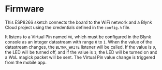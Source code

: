 # Firmware

This ESP8266 sketch connects the board to the WiFi network and a Blynk Cloud project using the credentials defined in the `config.h` file.  

It listens to a Virtual Pin named `V0`, which must be configured in the Blynk console as an integer datastream with range `0` to `1`. When the value of the datastream changes, the `BLYNK_WRITE` listener will be called. If the value is `0`, the LED will be turned off, and if the value is `1`, the LED will be turned on and a WoL magick packet will be sent. The Virtual Pin value change is triggered from the mobile app.
